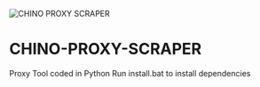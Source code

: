 ![CHINO PROXY SCRAPER](https://user-images.githubusercontent.com/96607632/147600948-207b0353-d346-49c5-a9a8-34b495d59b78.png)
# CHINO-PROXY-SCRAPER
Proxy Tool coded in Python
Run install.bat to install dependencies 
